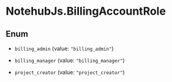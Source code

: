 # NotehubJs.BillingAccountRole

## Enum


* `billing_admin` (value: `"billing_admin"`)

* `billing_manager` (value: `"billing_manager"`)

* `project_creator` (value: `"project_creator"`)


